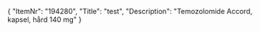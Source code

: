 {
  "ItemNr": "194280",
  "Title": "test",
  "Description": "Temozolomide Accord, kapsel, hård 140 mg"
}
